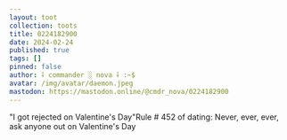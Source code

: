 ```yaml
---
layout: toot
collection: toots
title: 0224182900
date: 2024-02-24
published: true
tags: []
pinned: false
author: ⸸ commander ░ nova ⸸ :~$
avatar: /img/avatar/daemon.jpeg
mastodon: https://mastodon.online/@cmdr_nova/0224182900
---
```


"I got rejected on Valentine's Day"Rule # 452 of dating: Never, ever, ever, ask anyone out on Valentine's Day
